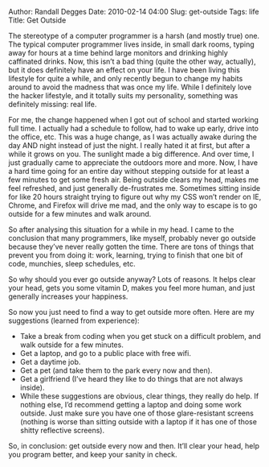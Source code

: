 Author: Randall Degges
Date: 2010-02-14 04:00
Slug: get-outside
Tags: life
Title: Get Outside


The stereotype of a computer programmer is a harsh (and mostly true) one. The
typical computer programmer lives inside, in small dark rooms, typing away for
hours at a time behind large monitors and drinking highly caffinated drinks.
Now, this isn’t a bad thing (quite the other way, actually), but it does
definitely have an effect on your life. I have been living this lifestyle for
quite a while, and only recently begun to change my habits around to avoid the
madness that was once my life. While I definitely love the hacker lifestyle, and
it totally suits my personality, something was definitely missing: real life.

For me, the change happened when I got out of school and started working full
time. I actually had a schedule to follow, had to wake up early, drive into the
office, etc. This was a huge change, as I was actually awake during the day AND
night instead of just the night. I really hated it at first, but after a while
it grows on you. The sunlight made a big difference. And over time, I just
gradually came to appreciate the outdoors more and more. Now, I have a hard time
going for an entire day without stepping outside for at least a few minutes to
get some fresh air. Being outside clears my head, makes me feel refreshed, and
just generally de-frustrates me. Sometimes sitting inside for like 20 hours
straight trying to figure out why my CSS won’t render on IE, Chrome, and Firefox
will drive me mad, and the only way to escape is to go outside for a few minutes
and walk around.

So after analysing this situation for a while in my head. I came to the
conclusion that many programmers, like myself, probably never go outside because
they’ve never really gotten the time. There are tons of things that prevent you
from doing it: work, learning, trying to finish that one bit of code, munchies,
sleep schedules, etc.

So why should you ever go outside anyway? Lots of reasons. It helps clear your
head, gets you some vitamin D, makes you feel more human, and just generally
increases your happiness.

So now you just need to find a way to get outside more often. Here are my
suggestions (learned from experience):

-   Take a break from coding when you get stuck on a difficult problem, and walk
    outside for a few minutes.
-   Get a laptop, and go to a public place with free wifi.
-   Get a daytime job.
-   Get a pet (and take them to the park every now and then).
-   Get a girlfriend (I’ve heard they like to do things that are not always
    inside).
-   While these suggestions are obvious, clear things, they really do help. If
    nothing else, I’d recommend getting a laptop and doing some work outside.
    Just make sure you have one of those glare-resistant screens (nothing is
    worse than sitting outside with a laptop if it has one of those shitty
    reflective screens).

So, in conclusion: get outside every now and then. It’ll clear your head, help
you program better, and keep your sanity in check.
